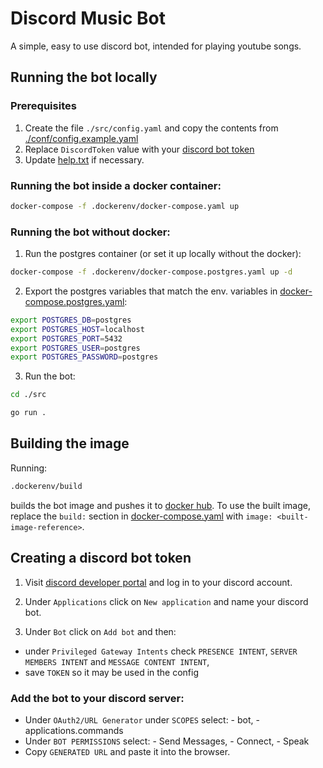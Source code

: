 # Discord Music Bot

A simple, easy to use discord bot, intended for playing youtube songs.


## Running the bot locally

### Prerequisites

1. Create the file `./src/config.yaml` and copy the contents from [./conf/config.example.yaml](./conf/config.example.yaml)
2. Replace `DiscordToken` value with your [discord bot token](#creating-a-discord-bot-token)
3. Update [help.txt](./conf/help.txt) if necessary.

### Running the bot inside a docker container:
```bash
docker-compose -f .dockerenv/docker-compose.yaml up
```

### Running the bot without docker:

1. Run the postgres container (or set it up locally without the docker):
```bash
docker-compose -f .dockerenv/docker-compose.postgres.yaml up -d
```
2. Export the postgres variables that match the env. variables in [docker-compose.postgres.yaml](./.dockerenv/docker-compose.postgres.yaml):
```bash
export POSTGRES_DB=postgres
export POSTGRES_HOST=localhost
export POSTGRES_PORT=5432
export POSTGRES_USER=postgres
export POSTGRES_PASSWORD=postgres
```
3. Run the bot:
```bash
cd ./src

go run .
```

## Building the image

Running:
```bash
.dockerenv/build
```
builds the bot image and pushes it to [docker hub](https://hub.docker.com/).
To use the built image, replace the `build:` section in [docker-compose.yaml](./.dockerenv/docker-compose.yaml)
with `image: <built-image-reference>`.

## Creating a discord bot token

1. Visit [discord developer portal](https://discord.com/developers) and log in to your discord account.

2. Under `Applications` click on `New application` and name your discord bot.

3. Under `Bot` click on `Add bot` and then:
  -   under `Privileged Gateway Intents` check `PRESENCE INTENT`, `SERVER MEMBERS INTENT` and `MESSAGE CONTENT INTENT`,
  -   save `TOKEN` so it may be used in the config

### Add the bot to your discord server:
  -   Under `OAuth2/URL Generator` under `SCOPES` select:
    -   bot,
    -   applications.commands
  -   Under `BOT PERMISSIONS` select:
    -   Send Messages,
    -   Connect,
    -   Speak
  -   Copy `GENERATED URL` and paste it into the browser.
